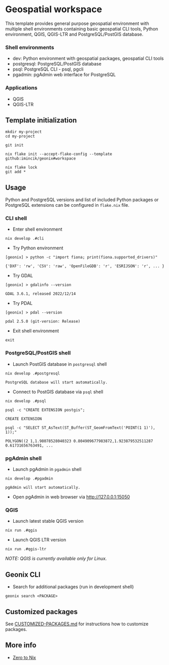 # Geospatial workspace

This template provides general purpose geospatial environment with multiple
shell environments containing basic geospatial CLI tools, Python environment,
QGIS, QGIS-LTR and PostgreSQL/PostGIS database.


### Shell environments

* dev: Python environment with geospatial packages, geospatial CLI tools
* postgresql: PostgreSQL/PostGIS database
* psql: PostgreSQL CLI - psql, pgcli
* pgadmin: pgAdmin web interface for PostgreSQL

### Applications

* QGIS
* QGIS-LTR


## Template initialization

```
mkdir my-project
cd my-project

git init

nix flake init --accept-flake-config --template github:imincik/geonix#workspace

nix flake lock
git add *
```


## Usage

Python and PostgreSQL versions and list of included Python packages or
PostgreSQL extensions can be configured in `flake.nix` file.


### CLI shell

* Enter shell environment
```
nix develop .#cli
```

* Try Python environment
```
[geonix] > python -c "import fiona; print(fiona.supported_drivers)"

{'DXF': 'rw', 'CSV': 'raw', 'OpenFileGDB': 'r', 'ESRIJSON': 'r', ... }
```

* Try GDAL
```
[geonix] > gdalinfo --version

GDAL 3.6.1, released 2022/12/14
```

* Try PDAL
```
[geonix] > pdal --version

pdal 2.5.0 (git-version: Release)
```

* Exit shell environment
```
exit
```

### PostgreSQL/PostGIS shell

* Launch PostGIS database in `postgresql` shell
```
nix develop .#postgresql

PostgreSQL database will start automatically.
```

* Connect to PostGIS database via `psql` shell
```
nix develop .#psql
```
```
psql -c "CREATE EXTENSION postgis";

CREATE EXTENSION
```
```
psql -c "SELECT ST_AsText(ST_Buffer(ST_GeomFromText('POINT(1 1)'), 1));"

POLYGON((2 1,1.98078528040323 0.804909677983872,1.923879532511287
0.61731656763491, ...
```

### pgAdmin shell

* Launch pgAdmin in `pgadmin` shell
```
nix develop .#pgadmin

pgAdmin will start automatically.
```

* Open pgAdmin in web browser via http://127.0.0.1:15050

### QGIS

* Launch latest stable QGIS version
```
nix run .#qgis
```

* Launch QGIS LTR version
```
nix run .#qgis-ltr
```

_NOTE: QGIS is currently available only for Linux._


## Geonix CLI

* Search for additional packages (run in development shell)

```
geonix search <PACKAGE>
```


## Customized packages

See
[CUSTOMIZED-PACKAGES.md](https://github.com/imincik/geonix/blob/master/CUSTOMIZED-PACKAGES.md)
for instructions how to customize packages.


## More info

* [Zero to Nix](https://zero-to-nix.com/)
